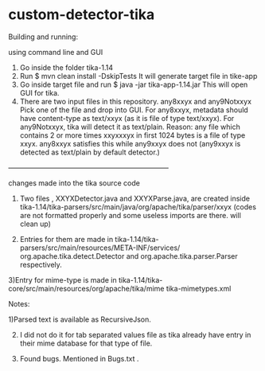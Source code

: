 # custom-detector-tika

Building and running:

using command line and GUI

1) Go inside the folder tika-1.14
2) Run  $ mvn clean install -DskipTests
It will generate target file in tike-app
3) Go inside target file and run $ java -jar tika-app-1.14.jar
This will open GUI for tika.
4) There are two input files in this repository. any8xxyx and any9Notxxyx
Pick one of the file and drop into GUI. For any8xxyx, metadata should have content-type as text/xxyx (as it is file of type text/xxyx). For any9Notxxyx, tika will detect it as text/plain.
Reason: any file which contains 2 or more times xxyxxxyx in first 1024 bytes is a file of type xxyx. any8xxyx satisfies this while any9xxyx does not (any9xxyx is detected as text/plain by default detector.)

———————————————————————

changes made into the tika source code
1) Two files , XXYXDetector.java and XXYXParse.java, are created inside tika-1.14/tika-parsers/src/main/java/org/apache/tika/parser/xxyx
(codes are not formatted properly and some useless imports are there. will clean up)

2) Entries for them are made in tika-1.14/tika-parsers/src/main/resources/META-INF/services/ org.apache.tika.detect.Detector  and org.apache.tika.parser.Parser respectively.

3)Entry for mime-type is made in tika-1.14/tika-core/src/main/resources/org/apache/tika/mime tika-mimetypes.xml

Notes:

1)Parsed text is available as RecursiveJson.

2) I did not do it for tab separated values file as tika already have entry in their mime database for that type of file. 

3) Found bugs. Mentioned in Bugs.txt .


